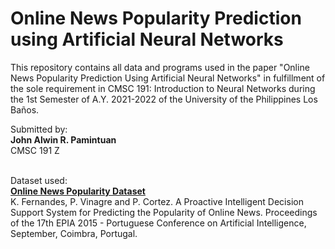 # Online News Popularity Prediction using Artificial Neural Networks

This repository contains all data and programs used in the paper "Online News Popularity Prediction Using Artificial Neural Networks" in fulfillment of the sole requirement in CMSC 191: Introduction to Neural Networks during the 1st Semester of A.Y. 2021-2022 of the University of the Philippines Los Baños.

Submitted by:
</br>**John Alwin R. Pamintuan**
</br>CMSC 191 Z

</br>Dataset used:
</br>**[Online News Popularity Dataset](https://archive.ics.uci.edu/ml/datasets/online+news+popularity)**
</br>K. Fernandes, P. Vinagre and P. Cortez. A Proactive Intelligent Decision Support System for Predicting the Popularity of Online News. Proceedings of the 17th EPIA 2015 - Portuguese Conference on Artificial Intelligence, September, Coimbra, Portugal.